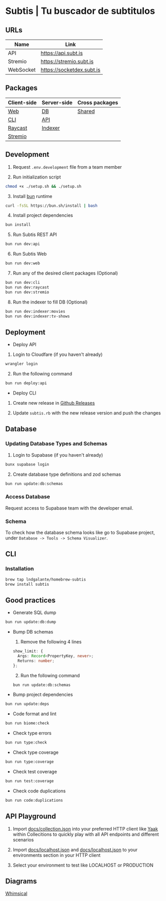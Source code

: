 # Subtis | Tu buscador de subtitulos

## URLs

| Name    | Link                   |
|---------|------------------------|
| API     | https://api.subt.is    |
| Stremio | https://stremio.subt.is|
| WebSocket | https://socketdex.subt.is|

## Packages

| Client-side | Server-side | Cross packages |
|-------------|-------------|----------------|
| [Web](/packages/web/) | [DB](/packages/db/) | [Shared](/packages/shared/) |
| [CLI](/packages/cli/) | [API](/packages/api/) |  |
| [Raycast](/packages/raycast/) |[Indexer](/packages/indexer/)  |
| [Stremio](/packages/stremio/) |                |

## Development

1. Request `.env.development` file from a team member

2. Run initialization script

```bash
chmod +x ./setup.sh && ./setup.sh
```

3. Install [bun](https://bun.sh/) runtime

```bash
curl -fsSL https://bun.sh/install | bash
```

4. Install project dependencies

```bash
bun install
```

5. Run Subtis REST API

```bash
bun run dev:api
```

6. Run Subtis Web

```bash
bun run dev:web
```

7. Run any of the desired client packages (Optional)

```bash
bun run dev:cli
bun run dev:raycast
bun run dev:stremio
```

8. Run the indexer to fill DB (Optional)

```bash
bun run dev:indexer:movies
bun run dev:indexer:tv-shows
```

## Deployment

- Deploy API

1. Login to Cloudfare (if you haven't already)

```bash
wrangler login
```

2. Run the following command

```bash
bun run deploy:api
```

- Deploy CLI

1. Create new release in [Github Releases](https://github.com/lndgalante/homebrew-subtis/releases)

2. Update `subtis.rb` with the new release version and push the changes


## Database

### Updating Database Types and Schemas

1. Login to Supabase (if you haven't already)

```bash
bunx supabase login
```

2. Create database type definitions and zod schemas

```bash
bun run update:db:schemas
```

### Access Database

Request access to Supabase team with the developer email.

### Schema

To check how the database schema looks like go to Supabase project, under `Database -> Tools -> Schema Visualizer`.

## CLI

### Installation

```bash
brew tap lndgalante/homebrew-subtis
brew install subtis
```


## Good practices

- Generate SQL dump

```bash
bun run update:db:dump
```

- Bump DB schemas

  1. Remove the following 4 lines
  ```typescript
  show_limit: {
    Args: Record<PropertyKey, never>;
    Returns: number;
  };
  ```

  2. Run the following command
  ```bash
  bun run update:db:schemas
  ```

- Bump project dependencies

```bash
bun run update:deps
```

- Code format and lint

```bash
bun run biome:check
```

- Check type errors

```bash
bun run type:check
```

- Check type coverage

```bash
bun run type:coverage
```

- Check test coverage

```bash
bun run test:coverage
```

- Check code duplications

```bash
bun run code:duplications
```

## API Playground

1. Import [docs/collection.json](/docs/collection.json) into your preferred HTTP client like [Yaak](https://yaak.app) within Collecitions to quickly play with all API endpoints and different scenarios

2. Import [docs/localhost.json](/docs/localhost.json) and [docs/localhost.json](/docs/production.json) to your environments section in your HTTP client

3. Select your environment to test like LOCALHOST or PRODUCTION

## Diagrams

[Whimsical](https://whimsical.com/Subtis-9VTuUJTU3KcGLHGbk19ioA)
